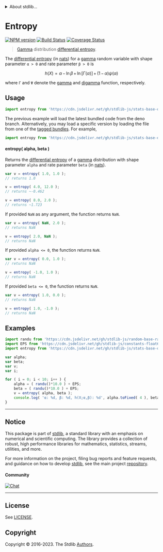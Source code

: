 <!--

@license Apache-2.0

Copyright (c) 2018 The Stdlib Authors.

Licensed under the Apache License, Version 2.0 (the "License");
you may not use this file except in compliance with the License.
You may obtain a copy of the License at

   http://www.apache.org/licenses/LICENSE-2.0

Unless required by applicable law or agreed to in writing, software
distributed under the License is distributed on an "AS IS" BASIS,
WITHOUT WARRANTIES OR CONDITIONS OF ANY KIND, either express or implied.
See the License for the specific language governing permissions and
limitations under the License.

-->


<details>
  <summary>
    About stdlib...
  </summary>
  <p>We believe in a future in which the web is a preferred environment for numerical computation. To help realize this future, we've built stdlib. stdlib is a standard library, with an emphasis on numerical and scientific computation, written in JavaScript (and C) for execution in browsers and in Node.js.</p>
  <p>The library is fully decomposable, being architected in such a way that you can swap out and mix and match APIs and functionality to cater to your exact preferences and use cases.</p>
  <p>When you use stdlib, you can be absolutely certain that you are using the most thorough, rigorous, well-written, studied, documented, tested, measured, and high-quality code out there.</p>
  <p>To join us in bringing numerical computing to the web, get started by checking us out on <a href="https://github.com/stdlib-js/stdlib">GitHub</a>, and please consider <a href="https://opencollective.com/stdlib">financially supporting stdlib</a>. We greatly appreciate your continued support!</p>
</details>

# Entropy

[![NPM version][npm-image]][npm-url] [![Build Status][test-image]][test-url] [![Coverage Status][coverage-image]][coverage-url] <!-- [![dependencies][dependencies-image]][dependencies-url] -->

> [Gamma][gamma-distribution] distribution [differential entropy][entropy].

<!-- Section to include introductory text. Make sure to keep an empty line after the intro `section` element and another before the `/section` close. -->

<section class="intro">

The [differential entropy][entropy] (in [nats][nats]) for a [gamma][gamma-distribution] random variable with shape parameter `α > 0` and rate parameter `β > 0` is

<!-- <equation class="equation" label="eq:gamma_entropy" align="center" raw="h\left( X \right) = \alpha \,-\, \ln \beta \,+\, \ln[\Gamma(\alpha)] \,+\, (1 \,-\, \alpha)\psi(\alpha)" alt="Differential entropy for a gamma distribution."> -->

```math
h\left( X \right) = \alpha \,-\, \ln \beta \,+\, \ln[\Gamma(\alpha)] \,+\, (1 \,-\, \alpha)\psi(\alpha)
```

<!-- <div class="equation" align="center" data-raw-text="h\left( X \right) = \alpha \,-\, \ln \beta \,+\, \ln[\Gamma(\alpha)] \,+\, (1 \,-\, \alpha)\psi(\alpha)" data-equation="eq:gamma_entropy">
    <img src="https://cdn.jsdelivr.net/gh/stdlib-js/stdlib@51534079fef45e990850102147e8945fb023d1d0/lib/node_modules/@stdlib/stats/base/dists/gamma/entropy/docs/img/equation_gamma_entropy.svg" alt="Differential entropy for a gamma distribution.">
    <br>
</div> -->

<!-- </equation> -->

where `Γ` and `Ψ` denote the [gamma][gamma-function] and [digamma][digamma] function, respectively.

</section>

<!-- /.intro -->

<!-- Package usage documentation. -->



<section class="usage">

## Usage

```javascript
import entropy from 'https://cdn.jsdelivr.net/gh/stdlib-js/stats-base-dists-gamma-entropy@deno/mod.js';
```
The previous example will load the latest bundled code from the deno branch. Alternatively, you may load a specific version by loading the file from one of the [tagged bundles](https://github.com/stdlib-js/stats-base-dists-gamma-entropy/tags). For example,

```javascript
import entropy from 'https://cdn.jsdelivr.net/gh/stdlib-js/stats-base-dists-gamma-entropy@v0.1.0-deno/mod.js';
```

#### entropy( alpha, beta )

Returns the [differential entropy][entropy] of a [gamma][gamma-distribution] distribution with shape parameter `alpha` and rate parameter `beta` (in [nats][nats]).

```javascript
var v = entropy( 1.0, 1.0 );
// returns 1.0

v = entropy( 4.0, 12.0 );
// returns ~-0.462

v = entropy( 8.0, 2.0 );
// returns ~1.723
```

If provided `NaN` as any argument, the function returns `NaN`.

```javascript
var v = entropy( NaN, 2.0 );
// returns NaN

v = entropy( 2.0, NaN );
// returns NaN
```

If provided `alpha <= 0`, the function returns `NaN`.

```javascript
var v = entropy( 0.0, 1.0 );
// returns NaN

v = entropy( -1.0, 1.0 );
// returns NaN
```

If provided `beta <= 0`, the function returns `NaN`.

```javascript
var v = entropy( 1.0, 0.0 );
// returns NaN

v = entropy( 1.0, -1.0 );
// returns NaN
```

</section>

<!-- /.usage -->

<!-- Package usage notes. Make sure to keep an empty line after the `section` element and another before the `/section` close. -->

<section class="notes">

</section>

<!-- /.notes -->

<!-- Package usage examples. -->

<section class="examples">

## Examples

<!-- eslint no-undef: "error" -->

```javascript
import randu from 'https://cdn.jsdelivr.net/gh/stdlib-js/random-base-randu@deno/mod.js';
import EPS from 'https://cdn.jsdelivr.net/gh/stdlib-js/constants-float64-eps@deno/mod.js';
import entropy from 'https://cdn.jsdelivr.net/gh/stdlib-js/stats-base-dists-gamma-entropy@deno/mod.js';

var alpha;
var beta;
var v;
var i;

for ( i = 0; i < 10; i++ ) {
    alpha = ( randu()*10.0 ) + EPS;
    beta = ( randu()*10.0 ) + EPS;
    v = entropy( alpha, beta );
    console.log( 'α: %d, β: %d, h(X;α,β): %d', alpha.toFixed( 4 ), beta.toFixed( 4 ), v.toFixed( 4 ) );
}
```

</section>

<!-- /.examples -->

<!-- Section to include cited references. If references are included, add a horizontal rule *before* the section. Make sure to keep an empty line after the `section` element and another before the `/section` close. -->

<section class="references">

</section>

<!-- /.references -->

<!-- Section for related `stdlib` packages. Do not manually edit this section, as it is automatically populated. -->

<section class="related">

</section>

<!-- /.related -->

<!-- Section for all links. Make sure to keep an empty line after the `section` element and another before the `/section` close. -->


<section class="main-repo" >

* * *

## Notice

This package is part of [stdlib][stdlib], a standard library with an emphasis on numerical and scientific computing. The library provides a collection of robust, high performance libraries for mathematics, statistics, streams, utilities, and more.

For more information on the project, filing bug reports and feature requests, and guidance on how to develop [stdlib][stdlib], see the main project [repository][stdlib].

#### Community

[![Chat][chat-image]][chat-url]

---

## License

See [LICENSE][stdlib-license].


## Copyright

Copyright &copy; 2016-2023. The Stdlib [Authors][stdlib-authors].

</section>

<!-- /.stdlib -->

<!-- Section for all links. Make sure to keep an empty line after the `section` element and another before the `/section` close. -->

<section class="links">

[npm-image]: http://img.shields.io/npm/v/@stdlib/stats-base-dists-gamma-entropy.svg
[npm-url]: https://npmjs.org/package/@stdlib/stats-base-dists-gamma-entropy

[test-image]: https://github.com/stdlib-js/stats-base-dists-gamma-entropy/actions/workflows/test.yml/badge.svg?branch=v0.1.0
[test-url]: https://github.com/stdlib-js/stats-base-dists-gamma-entropy/actions/workflows/test.yml?query=branch:v0.1.0

[coverage-image]: https://img.shields.io/codecov/c/github/stdlib-js/stats-base-dists-gamma-entropy/main.svg
[coverage-url]: https://codecov.io/github/stdlib-js/stats-base-dists-gamma-entropy?branch=main

<!--

[dependencies-image]: https://img.shields.io/david/stdlib-js/stats-base-dists-gamma-entropy.svg
[dependencies-url]: https://david-dm.org/stdlib-js/stats-base-dists-gamma-entropy/main

-->

[chat-image]: https://img.shields.io/gitter/room/stdlib-js/stdlib.svg
[chat-url]: https://app.gitter.im/#/room/#stdlib-js_stdlib:gitter.im

[stdlib]: https://github.com/stdlib-js/stdlib

[stdlib-authors]: https://github.com/stdlib-js/stdlib/graphs/contributors

[umd]: https://github.com/umdjs/umd
[es-module]: https://developer.mozilla.org/en-US/docs/Web/JavaScript/Guide/Modules

[deno-url]: https://github.com/stdlib-js/stats-base-dists-gamma-entropy/tree/deno
[umd-url]: https://github.com/stdlib-js/stats-base-dists-gamma-entropy/tree/umd
[esm-url]: https://github.com/stdlib-js/stats-base-dists-gamma-entropy/tree/esm
[branches-url]: https://github.com/stdlib-js/stats-base-dists-gamma-entropy/blob/main/branches.md

[stdlib-license]: https://raw.githubusercontent.com/stdlib-js/stats-base-dists-gamma-entropy/main/LICENSE

[gamma-distribution]: https://en.wikipedia.org/wiki/Gamma_distribution

[entropy]: https://en.wikipedia.org/wiki/Entropy_%28information_theory%29

[nats]: https://en.wikipedia.org/wiki/Nat_%28unit%29

[gamma-function]: https://en.wikipedia.org/wiki/Gamma_function

[digamma]: https://en.wikipedia.org/wiki/Digamma_function

</section>

<!-- /.links -->
